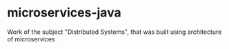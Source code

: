 # microservices-java
Work of the subject "Distributed Systems", that was built using architecture of microservices 
